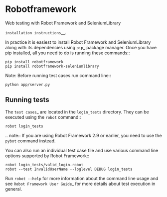 # Robotframework
Web testing with Robot Framework and SeleniumLibrary




`installation instructions`__.

In practice it is easiest to install Robot Framework and
SeleniumLibrary along with its dependencies using `pip`_ package
manager. Once you have pip installed, all you need to do is running
these commands::

    pip install robotframework
    pip install robotframework-seleniumlibrary



 Note: Before running test cases run command line::

    python app/server.py



Running tests
-------------

The `test cases`_ are located in the ``login_tests`` directory. They can be
executed using the ``robot`` command::

    robot login_tests

.. note:: If you are using Robot Framework 2.9 or earlier, you need to
          use the ``pybot`` command instead.

You can also run an individual test case file and use various command line
options supported by Robot Framework::

    robot login_tests/valid_login.robot
    robot --test InvalidUserName --loglevel DEBUG login_tests

Run ``robot --help`` for more information about the command line usage and see
`Robot Framework User Guide`_ for more details about test execution in general.



